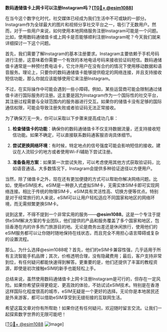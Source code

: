 **数码通储值卡上网卡可以注册Instagram吗？[[TG💪+ @esim1088](https://t.me/s/esim1088)]**

在当今这个数字化时代，社交媒体已经成为我们生活中不可或缺的一部分。Instagram作为全球最大的图片和视频分享社交平台之一，吸引了无数用户。然而，对于一些用户来说，如何使用本地网络服务注册Instagram可能是一个问题。比如，使用数码通储值卡或上网卡是否能够顺利注册Instagram呢？今天我们就来详细探讨一下这个问题。

首先，我们需要了解Instagram的基本注册要求。Instagram主要依赖于手机号码进行注册，这意味着你需要一个有效的本地电话号码来接收验证码短信。数码通储值卡通常是一种预付费电话卡，它允许用户在没有合约的情况下使用移动数据和语音服务。理论上，只要你的数码通储值卡能够提供稳定的网络连接，并且支持接收短信功能，那么你就应该能够使用它来注册Instagram。

不过，在实际操作中可能会遇到一些小障碍。例如，某些运营商可能会限制通过储值卡进行国际服务的注册。这主要是因为Instagram作为一个国际性的社交平台，其注册过程需要与全球范围内的服务器进行交互。如果你的储值卡没有足够的国际通信权限，可能会导致注册失败或者验证码无法正常接收。

为了确保万无一失，你可以采取以下步骤来提高成功几率：

1. **检查储值卡的功能**：确保你的数码通储值卡不仅支持数据流量，还支持接收短信功能。如果不确定，可以直接联系数码通客服咨询具体细节。
   
2. **尝试更换网络环境**：有时候，特定地点的信号强度可能会影响短信的接收。建议在人流较少的地方或者使用Wi-Fi辅助下尝试注册。

3. **准备备用方案**：如果第一次尝试失败，可以考虑使用其他方式获取验证码，比如语音通话。大多数情况下，Instagram会提供多种验证途径以方便用户。

当然，除了储值卡之外，现在还有更加便捷的方式可以帮助你解决网络问题。比如，使用eSIM技术。eSIM是一种嵌入式虚拟SIM卡，无需实体SIM卡即可实现网络连接。相比于传统的物理SIM卡，eSIM具有灵活性高、切换方便等优点。特别是对于经常旅行的人来说，eSIM可以让用户轻松适应不同国家和地区的网络环境，而无需频繁更换SIM卡。

说到这里，不得不提到一个非常实用的服务——**@esim1088**。这是一个专注于提供eSIM解决方案的专业团队，他们提供的产品和服务覆盖了多个国家和地区，包括香港在内的许多热门旅游目的地。无论是商务出差还是休闲旅行，使用他们的eSIM服务都可以让你随时随地保持在线状态，而且完全不用担心语言障碍或复杂的设置流程。

那么，为什么选择@esim1088呢？首先，他们的eSIM卡兼容性强，几乎适用于所有主流智能手机品牌；其次，价格透明合理，没有隐藏费用；最后，客户支持非常到位，有任何疑问都能快速得到解答。更重要的是，他们还提供了丰富的教程资源，即使是初次接触eSIM的新手也能轻松上手。

总结来说，虽然使用数码通储值卡上网卡注册Instagram是可行的，但存在一定风险。如果你希望获得更稳定、更高效的体验，不妨试试eSIM技术。特别是在香港这样国际化程度很高的城市，eSIM无疑是一个更好的选择。无论你是本地居民还是外来游客，都可以借助eSIM享受到无缝衔接的互联网生活。

希望这篇文章对你有所帮助！如果你还有任何疑问，欢迎随时留言交流。让我们一起探索数字世界的无限可能吧！

[[TG💪+ @esim1088](https://t.me/s/esim1088) ![Image](https://i.postimg.cc/4NQfJmqS/Snipaste-2025-05-13-00-14-12.png)]
